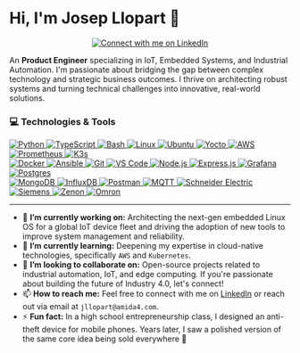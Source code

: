 # Hi, I'm Josep Llopart 👋

<p align="center">
  <a href="https://www.linkedin.com/in/josepllopart/" target="_blank">
    <img src="https://img.shields.io/badge/Connect%20with%20me%20on-LinkedIn-0077B5?style=for-the-badge&logo=linkedin&logoColor=white" alt="Connect with me on LinkedIn"/>
  </a>
</p>


An **Product Engineer** specializing in IoT, Embedded Systems, and Industrial Automation. I'm passionate about bridging the gap between complex technology and strategic business outcomes. I thrive on architecting robust systems and turning technical challenges into innovative, real-world solutions.

### 💻 Technologies & Tools

<p align="left">
  <a href="https://www.python.org" target="_blank" rel="noreferrer">
    <img src="https://img.shields.io/badge/Python-3776AB?style=for-the-badge&logo=python&logoColor=white" alt="Python"/>
  </a>
  <a href="https://www.typescriptlang.org/" target="_blank" rel="noreferrer">
    <img src="https://img.shields.io/badge/TypeScript-3178C6?style=for-the-badge&logo=typescript&logoColor=white" alt="TypeScript"/>
  </a>
  <a href="https://www.gnu.org/software/bash/" target="_blank" rel="noreferrer">
    <img src="https://img.shields.io/badge/Bash-4EAA25?style=for-the-badge&logo=gnubash&logoColor=white" alt="Bash"/>
  </a>
  <a href="https://www.linux.org/" target="_blank" rel="noreferrer">
    <img src="https://img.shields.io/badge/Linux-FCC624?style=for-the-badge&logo=linux&logoColor=black" alt="Linux"/>
  </a>
  <a href="https://ubuntu.com/" target="_blank" rel="noreferrer">
    <img src="https://img.shields.io/badge/Ubuntu-E95420?style=for-the-badge&logo=ubuntu&logoColor=white" alt="Ubuntu"/>
  </a>
  <a href="https://www.yoctoproject.org/" target="_blank" rel="noreferrer">
    <img src="https://img.shields.io/badge/Yocto-blue?style=for-the-badge&logo=yocto&logoColor=white" alt="Yocto"/>
  </a>
  <a href="https://aws.amazon.com" target="_blank" rel="noreferrer">
    <img src="https://img.shields.io/badge/AWS-232F3E?style=for-the-badge&logo=amazon-aws&logoColor=white" alt="AWS"/>
  </a>
  <a href="https://prometheus.io/" target="_blank" rel="noreferrer">
    <img src="https://img.shields.io/badge/Prometheus-E6522C?style=for-the-badge&logo=prometheus&logoColor=white" alt="Prometheus"/>
  </a>
  <a href="https://k3s.io/" target="_blank" rel="noreferrer">
    <img src="https://img.shields.io/badge/K3s-FFC61E?style=for-the-badge&logo=k3s&logoColor=black" alt="K3s"/>
  </a>
  <br/>
  <a href="https://www.docker.com/" target="_blank" rel="noreferrer">
    <img src="https://img.shields.io/badge/Docker-2496ED?style=for-the-badge&logo=docker&logoColor=white" alt="Docker"/>
  </a>
  <a href="https://www.ansible.com/" target="_blank" rel="noreferrer">
    <img src="https://img.shields.io/badge/Ansible-EE0000?style=for-the-badge&logo=ansible&logoColor=white" alt="Ansible"/>
  </a>
  <a href="https://git-scm.com/" target="_blank" rel="noreferrer">
    <img src="https://img.shields.io/badge/git-%23F05033.svg?style=for-the-badge&logo=git&logoColor=white" alt="Git"/>
  </a>
  <a href="https://code.visualstudio.com/" target="_blank" rel="noreferrer">
    <img src="https://img.shields.io/badge/VS_Code-007ACC?style=for-the-badge&logo=visual-studio-code&logoColor=white" alt="VS Code"/>
  </a>
  <a href="https://nodejs.org" target="_blank" rel="noreferrer">
    <img src="https://img.shields.io/badge/Node.js-339933?style=for-the-badge&logo=nodedotjs&logoColor=white" alt="Node.js"/>
  </a>
  <a href="https://expressjs.com" target="_blank" rel="noreferrer">
    <img src="https://img.shields.io/badge/Express.js-000000?style=for-the-badge&logo=express&logoColor=white" alt="Express.js"/>
  </a>
  <a href="https://grafana.com" target="_blank" rel="noreferrer">
    <img src="https://img.shields.io/badge/Grafana-F46800?style=for-the-badge&logo=grafana&logoColor=white" alt="Grafana"/>
  </a>
  <a href="https://www.postgresql.org" target="_blank" rel="noreferrer">
    <img src="https://img.shields.io/badge/PostgreSQL-4169E1?style=for-the-badge&logo=postgresql&logoColor=white" alt="Postgres"/>
  </a>
  <br/>
  <a href="https://www.mongodb.com/" target="_blank" rel="noreferrer">
    <img src="https://img.shields.io/badge/MongoDB-47A248?style=for-the-badge&logo=mongodb&logoColor=white" alt="MongoDB"/>
  </a>
  <a href="https://www.influxdata.com/" target="_blank" rel="noreferrer">
    <img src="https://img.shields.io/badge/InfluxDB-22ADF6?style=for-the-badge&logo=influxdb&logoColor=white" alt="InfluxDB"/>
  </a>
  <a href="https://www.postman.com/" target="_blank" rel="noreferrer">
    <img src="https://img.shields.io/badge/postman-FF6C37.svg?style=for-the-badge&logo=postman&logoColor=white" alt="Postman"/>
  </a>
  <a href="https://mqtt.org/" target="_blank" rel="noreferrer">
    <img src="https://img.shields.io/badge/MQTT-660066?style=for-the-badge&logo=mqtt&logoColor=white" alt="MQTT"/>
  </a>
  <a href="https://www.se.com/" target="_blank" rel="noreferrer">
    <img src="https://img.shields.io/badge/Schneider-3DCD58?style=for-the-badge&logo=schneider-electric&logoColor=white" alt="Schneider Electric"/>
  </a>
  <a href="https://www.siemens.com" target="_blank" rel="noreferrer">
    <img src="https://img.shields.io/badge/Siemens-009999?style=for-the-badge&logo=siemens&logoColor=white" alt="Siemens"/>
  </a>
  <a href="https://www.copadata.com/" target="_blank" rel="noreferrer">
    <img src="https://img.shields.io/badge/Zenon-FF8200?style=for-the-badge&logoColor=white" alt="Zenon"/>
  </a>
  <a href="https://www.omron.com/" target="_blank" rel="noreferrer">
    <img src="https://img.shields.io/badge/Omron-003DA5?style=for-the-badge&logoColor=white" alt="Omron"/>
  </a>
</p>

---

- 🔭 **I’m currently working on:** Architecting the next-gen embedded Linux OS for a global IoT device fleet and driving the adoption of new tools to improve system management and reliability.
- 🌱 **I’m currently learning:** Deepening my expertise in cloud-native technologies, specifically `AWS` and `Kubernetes`.
- 🤝 **I’m looking to collaborate on:** Open-source projects related to industrial automation, IoT, and edge computing. If you're passionate about building the future of Industry 4.0, let's connect!
- 📫 **How to reach me:** Feel free to connect with me on [LinkedIn](https://www.linkedin.com/in/josepllopart/) or reach out via email at `jllopart@amida4.com`.
- ⚡ **Fun fact:** In a high school entrepreneurship class, I designed an anti-theft device for mobile phones. Years later, I saw a polished version of the same core idea being sold everywhere 🧐
